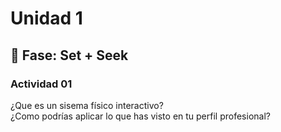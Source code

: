 # Unidad 1

## 🔎 Fase: Set + Seek

### Actividad 01

¿Que es un sisema físico interactivo?  
¿Como podrías aplicar lo que has visto en tu perfil profesional?
